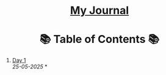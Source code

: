 <div align = "center">

  
# [My Journal]()


</div>

<div align = "center">
  
# 📚 **Table of Contents** 📚

</div>

1. [Day 1](#day1)  
   *25-05-2025*
   *
